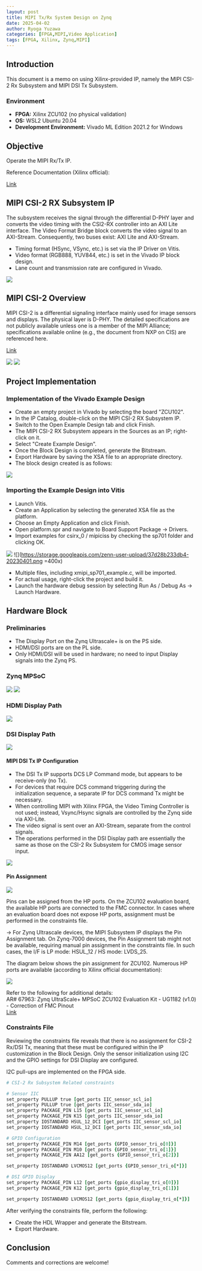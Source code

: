 ```yaml
---
layout: post
title: MIPI Tx/Rx System Design on Zynq
date: 2025-04-02
author: Ryoga Yuzawa
categories: [FPGA,MIPI,Video Application]
tags: [FPGA, Xilinx, Zynq,MIPI]
---
```


## Introduction
This document is a memo on using Xilinx-provided IP, namely the MIPI CSI-2 Rx Subsystem and MIPI DSI Tx Subsystem.

### Environment
- **FPGA:** Xilinx ZCU102 (no physical validation)
- **OS:** WSL2 Ubuntu 20.04
- **Development Environment:** Vivado ML Edition 2021.2 for Windows

## Objective
Operate the MIPI Rx/Tx IP.

Reference Documentation (Xilinx official):

<a href="https://docs.xilinx.com/r/en-US/pg232-mipi-csi2-rx/Implementing-the-Example-Design" data-card-controls="0" class="embedly-card">Link</a>



## MIPI CSI-2 RX Subsystem IP
The subsystem receives the signal through the differential D-PHY layer and converts the video timing with the CSI2-RX controller into an AXI Lite interface. The Video Format Bridge block converts the video signal to an AXI-Stream. Consequently, two buses exist: AXI Lite and AXI-Stream.

- Timing format (HSync, VSync, etc.) is set via the IP Driver on Vitis.
- Video format (RGB888, YUV844, etc.) is set in the Vivado IP block design.
- Lane count and transmission rate are configured in Vivado.

![](https://storage.googleapis.com/zenn-user-upload/aee8ff073552-20230402.png)

## MIPI CSI-2 Overview
MIPI CSI-2 is a differential signaling interface mainly used for image sensors and displays. The physical layer is D-PHY. The detailed specifications are not publicly available unless one is a member of the MIPI Alliance; specifications available online (e.g., the document from NXP on CIS) are referenced here.

<a href="https://www.nxp.com/docs/en/application-note/AN5305.pdf" data-card-controls="0" class="embedly-card">Link</a>

![](https://storage.googleapis.com/zenn-user-upload/915415bf97ad-20230401.png)
![](https://storage.googleapis.com/zenn-user-upload/58ca2d5679e1-20230401.png)

## Project Implementation

### Implementation of the Vivado Example Design
- Create an empty project in Vivado by selecting the board "ZCU102".
- In the IP Catalog, double-click on the MIPI CSI-2 RX Subsystem IP.
- Switch to the Open Example Design tab and click Finish.
- The MIPI CSI-2 RX Subsystem appears in the Sources as an IP; right-click on it.
- Select "Create Example Design".
- Once the Block Design is completed, generate the Bitstream.
- Export Hardware by saving the XSA file to an appropriate directory.
- The block design created is as follows:

![](https://storage.googleapis.com/zenn-user-upload/16af8ec08a6f-20230709.png)

### Importing the Example Design into Vitis
- Launch Vitis.
- Create an Application by selecting the generated XSA file as the platform.
- Choose an Empty Application and click Finish.
- Open platform.spr and navigate to Board Support Package -> Drivers.
- Import examples for csirx_0 / mipiciss by checking the sp701 folder and clicking OK.

![](https://storage.googleapis.com/zenn-user-upload/6423042b427b-20230401.png)
![](https://storage.googleapis.com/zenn-user-upload/37d28b233db4-20230401.png =400x)

- Multiple files, including xmipi_sp701_example.c, will be imported.
- For actual usage, right-click the project and build it.
- Launch the hardware debug session by selecting Run As / Debug As -> Launch Hardware.

## Hardware Block

### Preliminaries
- The Display Port on the Zynq Ultrascale+ is on the PS side.
- HDMI/DSI ports are on the PL side.
- Only HDMI/DSI will be used in hardware; no need to input Display signals into the Zynq PS.

### Zynq MPSoC
![](https://storage.googleapis.com/zenn-user-upload/00c3e0228c4e-20230709.png)
![](https://storage.googleapis.com/zenn-user-upload/f62e74a195e3-20230709.png)

### HDMI Display Path
![](https://storage.googleapis.com/zenn-user-upload/2fee9b4aab5b-20230709.png)

### DSI Display Path
![](https://storage.googleapis.com/zenn-user-upload/cd44befc1cea-20230709.png)

#### MIPI DSI Tx IP Configuration
- The DSI Tx IP supports DCS LP Command mode, but appears to be receive-only (no Tx).
- For devices that require DCS command triggering during the initialization sequence, a separate IP for DCS command Tx might be necessary.
- When controlling MIPI with Xilinx FPGA, the Video Timing Controller is not used; instead, Vsync/Hsync signals are controlled by the Zynq side via AXI-Lite.
- The video signal is sent over an AXI-Stream, separate from the control signals.
- The operations performed in the DSI Display path are essentially the same as those on the CSI-2 Rx Subsystem for CMOS image sensor input.

![](https://storage.googleapis.com/zenn-user-upload/e2d871ee9229-20230709.png)

#### Pin Assignment
![](https://storage.googleapis.com/zenn-user-upload/b3b244c9de42-20230709.png)

Pins can be assigned from the HP ports. On the ZCU102 evaluation board, the available HP ports are connected to the FMC connector. In cases where an evaluation board does not expose HP ports, assignment must be performed in the constraints file.

→ For Zynq Ultrascale devices, the MIPI Subsystem IP displays the Pin Assignment tab. On Zynq-7000 devices, the Pin Assignment tab might not be available, requiring manual pin assignment in the constraints file. In such cases, the I/F is LP mode: HSUL_12 / HS mode: LVDS_25.

The diagram below shows the pin assignment for ZCU102. Numerous HP ports are available (according to Xilinx official documentation):

![](https://storage.googleapis.com/zenn-user-upload/19f48d626a3c-20230709.png)

Refer to the following for additional details:  
AR# 67963: Zynq UltraScale+ MPSoC ZCU102 Evaluation Kit - UG1182 (v1.0) - Correction of FMC Pinout  
<a href="https://support.xilinx.com/s/article/67963?language=ja" data-card-controls="0" class="embedly-card">Link</a>



### Constraints File
Reviewing the constraints file reveals that there is no assignment for CSI-2 Rx/DSI Tx, meaning that these must be configured within the IP customization in the Block Design. Only the sensor initialization using I2C and the GPIO settings for DSI Display are configured.

I2C pull-ups are implemented on the FPGA side.

```tcl
# CSI-2 Rx Subsystem Related constraints

# Sensor IIC
set_property PULLUP true [get_ports IIC_sensor_scl_io]
set_property PULLUP true [get_ports IIC_sensor_sda_io]
set_property PACKAGE_PIN L15 [get_ports IIC_sensor_scl_io]
set_property PACKAGE_PIN K15 [get_ports IIC_sensor_sda_io]
set_property IOSTANDARD HSUL_12_DCI [get_ports IIC_sensor_scl_io]
set_property IOSTANDARD HSUL_12_DCI [get_ports IIC_sensor_sda_io]

# GPIO Configuration
set_property PACKAGE_PIN M14 [get_ports {GPIO_sensor_tri_o[0]}]
set_property PACKAGE_PIN M10 [get_ports {GPIO_sensor_tri_o[1]}]
set_property PACKAGE_PIN AA12 [get_ports {GPIO_sensor_tri_o[2]}]

set_property IOSTANDARD LVCMOS12 [get_ports {GPIO_sensor_tri_o[*]}]

# DSI GPIO Display
set_property PACKAGE_PIN L12 [get_ports {gpio_display_tri_o[0]}]
set_property PACKAGE_PIN K12 [get_ports {gpio_display_tri_o[1]}]

set_property IOSTANDARD LVCMOS12 [get_ports {gpio_display_tri_o[*]}]
```

After verifying the constraints file, perform the following:
- Create the HDL Wrapper and generate the Bitstream.
- Export Hardware.


## Conclusion
Comments and corrections are welcome!

